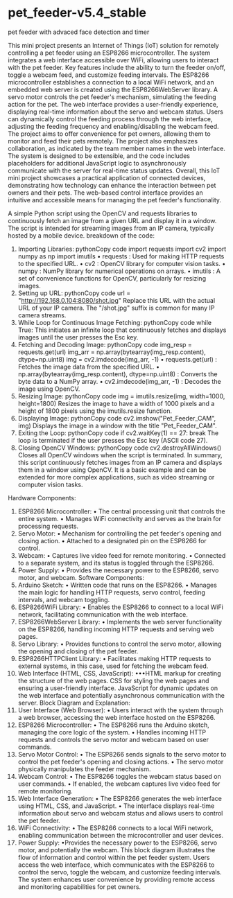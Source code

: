 # pet_feeder-v5.4_stable
pet feeder with advaced face detection and timer

This mini project presents an Internet of Things (IoT) solution for remotely controlling a pet feeder
using an ESP8266 microcontroller. The system integrates a web interface accessible over WiFi,
allowing users to interact with the pet feeder. Key features include the ability to turn the feeder
on/off, toggle a webcam feed, and customize feeding intervals.
The ESP8266 microcontroller establishes a connection to a local WiFi network, and an embedded
web server is created using the ESP8266WebServer library. A servo motor controls the pet feeder's
mechanism, simulating the feeding action for the pet. The web interface provides a user-friendly
experience, displaying real-time information about the servo and webcam status.
Users can dynamically control the feeding process through the web interface, adjusting the feeding
frequency and enabling/disabling the webcam feed. The project aims to offer convenience for pet
owners, allowing them to monitor and feed their pets remotely.
The project also emphasizes collaboration, as indicated by the team member names in the web
interface. The system is designed to be extensible, and the code includes placeholders for additional
JavaScript logic to asynchronously communicate with the server for real-time status updates.
Overall, this IoT mini project showcases a practical application of connected devices,
demonstrating how technology can enhance the interaction between pet owners and their pets. The
web-based control interface provides an intuitive and accessible means for managing the pet
feeder's functionality.

A simple Python script using the OpenCV and requests libraries to continuously fetch an image
from a given URL and display it in a window. The script is intended for streaming images from an
IP camera, typically hosted by a mobile device.
breakdown of the code:
1. Importing Libraries:
pythonCopy code
import requests
import cv2
import numpy as np
import imutils
• requests : Used for making HTTP requests to the specified URL.
• cv2 : OpenCV library for computer vision tasks.
• numpy : NumPy library for numerical operations on arrays.
• imutils : A set of convenience functions for OpenCV, particularly for resizing
images.
2. Setting up URL:
pythonCopy code
url = "http://192.168.0.104:8080/shot.jpg"
Replace this URL with the actual URL of your IP camera. The "/shot.jpg" suffix is common
for many IP camera streams.
3. While Loop for Continuous Image Fetching:
pythonCopy code
while True:
This initiates an infinite loop that continuously fetches and displays images until the user
presses the Esc key.
4. Fetching and Decoding Image:
pythonCopy code
img_resp = requests.get(url)
img_arr = np.array(bytearray(img_resp.content), dtype=np.uint8)
img = cv2.imdecode(img_arr, -1)
• requests.get(url) : Fetches the image data from the specified URL.
• np.array(bytearray(img_resp.content), dtype=np.uint8) :
Converts the byte data to a NumPy array.
• cv2.imdecode(img_arr, -1) : Decodes the image using OpenCV.
5. Resizing Image:
pythonCopy code
img = imutils.resize(img, width=1000, height=1800)
Resizes the image to have a width of 1000 pixels and a height of 1800 pixels using the
imutils.resize function.
6. Displaying Image:
pythonCopy code
cv2.imshow("Pet_Feeder_CAM", img)
Displays the image in a window with the title "Pet_Feeder_CAM".
7. Exiting the Loop:
pythonCopy code
if cv2.waitKey(1) == 27:
break
The loop is terminated if the user presses the Esc key (ASCII code 27).
8. Closing OpenCV Windows:
pythonCopy code
cv2.destroyAllWindows()
Closes all OpenCV windows when the script is terminated.
In summary, this script continuously fetches images from an IP camera and displays them in a
window using OpenCV. It is a basic example and can be extended for more complex applications,
such as video streaming or computer vision tasks.

Hardware Components:
1. ESP8266 Microcontroller:
• The central processing unit that controls the entire system.
• Manages WiFi connectivity and serves as the brain for processing requests.
2. Servo Motor:
• Mechanism for controlling the pet feeder's opening and closing action.
• Attached to a designated pin on the ESP8266 for control.
3. Webcam:
• Captures live video feed for remote monitoring.
• Connected to a separate system, and its status is toggled through the ESP8266.
4. Power Supply:
• Provides the necessary power to the ESP8266, servo motor, and webcam.
Software Components:
1. Arduino Sketch:
• Written code that runs on the ESP8266.
• Manages the main logic for handling HTTP requests, servo control, feeding
intervals, and webcam toggling.
2. ESP8266WiFi Library:
• Enables the ESP8266 to connect to a local WiFi network, facilitating
communication with the web interface.
3. ESP8266WebServer Library:
• Implements the web server functionality on the ESP8266, handling incoming HTTP
requests and serving web pages.
4. Servo Library:
• Provides functions to control the servo motor, allowing the opening and closing of
the pet feeder.
5. ESP8266HTTPClient Library:
• Facilitates making HTTP requests to external systems, in this case, used for fetching
the webcam feed.
6. Web Interface (HTML, CSS, JavaScript):
•••HTML markup for creating the structure of the web pages.
CSS for styling the web pages and ensuring a user-friendly interface.
JavaScript for dynamic updates on the web interface and potentially asynchronous
communication with the server.
Block Diagram and Explanation:
1. User Interface (Web Browser):
• Users interact with the system through a web browser, accessing the web interface
hosted on the ESP8266.
2. ESP8266 Microcontroller:
• The ESP8266 runs the Arduino sketch, managing the core logic of the system.
• Handles incoming HTTP requests and controls the servo motor and webcam based
on user commands.
3. Servo Motor Control:
• The ESP8266 sends signals to the servo motor to control the pet feeder's opening
and closing actions.
• The servo motor physically manipulates the feeder mechanism.
4. Webcam Control:
• The ESP8266 toggles the webcam status based on user commands.
• If enabled, the webcam captures live video feed for remote monitoring.
5. Web Interface Generation:
• The ESP8266 generates the web interface using HTML, CSS, and JavaScript.
• The interface displays real-time information about servo and webcam status and
allows users to control the pet feeder.
6. WiFi Connectivity:
• The ESP8266 connects to a local WiFi network, enabling communication between
the microcontroller and user devices.
7. Power Supply:
•Provides the necessary power to the ESP8266, servo motor, and potentially the
webcam.
This block diagram illustrates the flow of information and control within the pet feeder system.
Users access the web interface, which communicates with the ESP8266 to control the servo, toggle
the webcam, and customize feeding intervals. The system enhances user convenience by providing
remote access and monitoring capabilities for pet owners.

